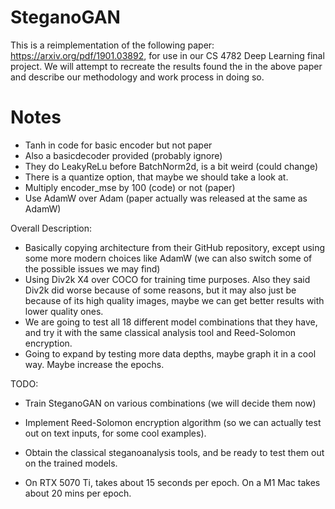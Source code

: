 # SteganoGAN

This is a reimplementation of the following paper: https://arxiv.org/pdf/1901.03892, for use in our CS 4782 Deep Learning final project. We will attempt to recreate the results found the in the above paper and describe our methodology and work process in doing so.

# Notes

- Tanh in code for basic encoder but not paper
- Also a basicdecoder provided (probably ignore)
- They do LeakyReLu before BatchNorm2d, is a bit weird (could change)
- There is a quantize option, that maybe we should take a look at.
- Multiply encoder_mse by 100 (code) or not (paper)
- Use AdamW over Adam (paper actually was released at the same as AdamW)

Overall Description:
- Basically copying architecture from their GitHub repository, except using some more modern choices like AdamW (we can also switch some of the possible issues we may find)
- Using Div2k X4 over COCO for training time purposes. Also they said Div2k did worse because of some reasons, but it may also just be because of its high quality images, maybe we can get better results with lower quality ones.
- We are going to test all 18 different model combinations that they have, and try it with the same classical analysis tool and Reed-Solomon encryption.
- Going to expand by testing more data depths, maybe graph it in a cool way. Maybe increase the epochs.

TODO:
- Train SteganoGAN on various combinations (we will decide them now)
- Implement Reed-Solomon encryption algorithm (so we can actually test out on text inputs, for some cool examples).
- Obtain the classical steganoanalysis tools, and be ready to test them out on the trained models.

- On RTX 5070 Ti, takes about 15 seconds per epoch. On a M1 Mac takes about 20 mins per epoch.
